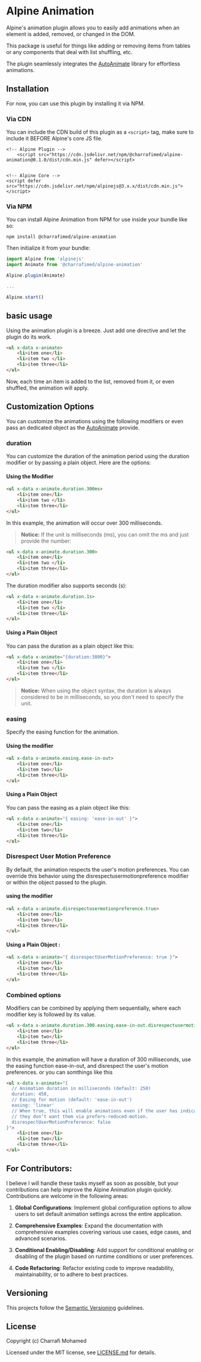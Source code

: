 ﻿# Alpine Animation
Alpine's animation plugin allows you to easily add animations when an element is added, removed, or changed in the DOM.


This package is useful for things like adding or removing items from tables or any components that deal with list shuffling, etc.  


The plugin seamlessly integrates the  [AutoAnimate](https://auto-animate.formkit.com/)  library for effortless animations.

## Installation 

For now, you can use this plugin by installing it via NPM.

### Via CDN
You can include the CDN build of this plugin as a `<script>` tag, make sure to include it BEFORE Alpine's core JS file.

```alpine
<!-- Alpine Plugin -->
    <script src="https://cdn.jsdelivr.net/npm/@charrafimed/alpine-animation@0.1.0/dist/cdn.min.js" defer></script>


<!-- Alpine Core -->
<script defer src="https://cdn.jsdelivr.net/npm/alpinejs@3.x.x/dist/cdn.min.js"></script>
```

### Via NPM
You can install Alpine Animation from NPM for use inside your bundle like so:


```shell
npm install @charrafimed/alpine-animation
```

Then initialize it from your bundle:

```js
import Alpine from 'alpinejs'
import Animate from '@charrafimed/alpine-animation'

Alpine.plugin(Animate)

...

Alpine.start()

```
## basic usage 

Using the animation plugin is a breeze. Just add one directive and let the plugin do its work.

```html
<ul x-data x-animate>
    <li>item one</li>
    <li>item two </li>
    <li>item three</li>
</ul>
```


Now, each time an item is added to the list, removed from it, or even shuffled, the animation will apply.

## Customization Options
You can customize the animations using the following modifiers or even pass an dedicated object as the  [AutoAnimate](https://auto-animate.formkit.com/#usage) provide.

### duration 
You can customize the duration of the animation period using the duration modifier or by passing a plain object. Here are the options: 
#### Using the Modifier

```html
<ul x-data x-animate.duration.300ms>
    <li>item one</li>
    <li>item two </li>
    <li>item three</li>
</ul>
```
In this example, the animation will occur over 300 milliseconds.
> **Notice:** If the unit is milliseconds (ms), you can omit the ms and just provide the number:
```html
<ul x-data x-animate.duration.300>
    <li>item one</li>
    <li>item two </li>
    <li>item three</li>
</ul>
```
The duration modifier also supports seconds (s):

```html
<ul x-data x-animate.duration.1s>
    <li>item one</li>
    <li>item two </li>
    <li>item three</li>
</ul>
```
#### Using a Plain Object 
You can pass the duration as a plain object like this:
```html
<ul x-data x-animate="{duration:3000}">
    <li>item one</li>
    <li>item two </li>
    <li>item three</li>
</ul>
```
> **Notice:**  When using the object syntax, the duration is always considered to be in milliseconds, so you don't need to specify the unit.

### easing
Specify the easing function for the animation.
#### Using the modifier 

```html
<ul x-data x-animate.easing.ease-in-out>
    <li>item one</li>
    <li>item two</li>
    <li>item three</li>
</ul>
``` 

#### Using a Plain Object 
You can pass the easing as a plain object like this:
```html
<ul x-data x-animate="{ easing: 'ease-in-out' }">
    <li>item one</li>
    <li>item two</li>
    <li>item three</li>
</ul>
```
### Disrespect User Motion Preference
By default, the animation respects the user's motion preferences. You can override this behavior using the disrespectusermotionpreference modifier or within the object passed to the plugin.
#### using the modifier 

```html
<ul x-data x-animate.disrespectusermotionpreference.true>
    <li>item one</li>
    <li>item two</li>
    <li>item three</li>
</ul>
```
#### Using a Plain Object :
```html
<ul x-data x-animate="{ disrespectUserMotionPreference: true }">
    <li>item one</li>
    <li>item two</li>
    <li>item three</li>
</ul>

``` 

### Combined options 

Modifiers can be combined by applying them sequentially, where each modifier key is followed by its value.
```html
<ul x-data x-animate.duration.300.easing.ease-in-out.disrespectusermotionpreference.true>
    <li>item one</li>
    <li>item two</li>
    <li>item three</li>
</ul>
```
In this example, the animation will have a duration of 300 milliseconds, use the easing function ease-in-out, and disrespect the user's motion preferences.
or you can somthings like this 
```html
<ul x-data x-animate="{
  // Animation duration in milliseconds (default: 250)
  duration: 450,
  // Easing for motion (default: 'ease-in-out')
  easing: 'linear'
  // When true, this will enable animations even if the user has indicated
  // they don’t want them via prefers-reduced-motion.
  disrespectUserMotionPreference: false
}">
    <li>item one</li>
    <li>item two</li>
    <li>item three</li>
</ul>
```
## For Contributors:

I believe I will handle these tasks myself as soon as possible, but your contributions can help improve the Alpine Animation plugin quickly. Contributions are welcome in the following areas:

1. **Global Configurations**: Implement global configuration options to allow users to set default animation settings across the entire application.

2. **Comprehensive Examples**: Expand the documentation with comprehensive examples covering various use cases, edge cases, and advanced scenarios.

3. **Conditional Enabling/Disabling**: Add support for conditional enabling or disabling of the plugin based on runtime conditions or user preferences.

4. **Code Refactoring**: Refactor existing code to improve readability, maintainability, or to adhere to best practices.


## Versioning

This projects follow the [Semantic Versioning](https://semver.org/) guidelines.

## License

Copyright (c) Charrafi Mohamed

Licensed under the MIT license, see [LICENSE.md](LICENSE.md) for details.
